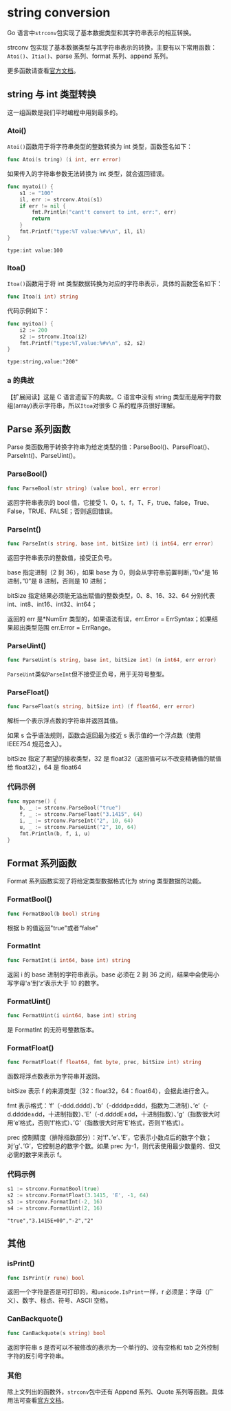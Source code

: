# string conversion

Go 语言中`strconv`包实现了基本数据类型和其字符串表示的相互转换。

strconv 包实现了基本数据类型与其字符串表示的转换，主要有以下常用函数： `Atoi()`、`Itia()`、parse 系列、format 系列、append 系列。

更多函数请查看[官方文档](https://golang.org/pkg/strconv/)。

## string 与 int 类型转换

这一组函数是我们平时编程中用到最多的。

### Atoi()

`Atoi()`函数用于将字符串类型的整数转换为 int 类型，函数签名如下：

```go
func Atoi(s tring) (i int, err error)
```

如果传入的字符串参数无法转换为 int 类型，就会返回错误。

```go
func myatoi() {
	s1 := "100"
	il, err := strconv.Atoi(s1)
	if err != nil {
		fmt.Println("cant't convert to int, err:", err)
		return
	}
	fmt.Printf("type:%T value:%#v\n", il, il)
}
```

```
type:int value:100
```

### Itoa()

`Itoa()`函数用于将 int 类型数据转换为对应的字符串表示，具体的函数签名如下：

```go
func Itoa(i int) string
```

代码示例如下：

```go
func myitoa() {
	i2 := 200
	s2 := strconv.Itoa(i2)
	fmt.Printf("type:%T,value:%#v\n", s2, s2)
}
```

```
type:string,value:"200"
```

### a 的典故

【扩展阅读】这是 C 语言遗留下的典故。C 语言中没有 string 类型而是用字符数组(array)表示字符串，所以`Itoa`对很多 C 系的程序员很好理解。

## Parse 系列函数

Parse 类函数用于转换字符串为给定类型的值：ParseBool()、ParseFloat()、ParseInt()、ParseUint()。

### ParseBool()

```go
func ParseBool(str string) (value bool, err error)
```

返回字符串表示的 bool 值，它接受 1、0，t、f，T、F，true、false，True、False，TRUE、FALSE；否则返回错误。

### ParseInt()

```go
func ParseInt(s string, base int, bitSize int) (i int64, err error)
```

返回字符串表示的整数值，接受正负号。

base 指定进制（2 到 36），如果 base 为 0，则会从字符串前置判断，”0x”是 16 进制，”0”是 8 进制，否则是 10 进制；

bitSize 指定结果必须能无溢出赋值的整数类型，0、8、16、32、64 分别代表 int、int8、int16、int32、int64；

返回的 err 是\*NumErr 类型的，如果语法有误，err.Error = ErrSyntax；如果结果超出类型范围 err.Error = ErrRange。

### ParseUint()

```go
func ParseUint(s string, base int, bitSize int) (n int64, err error)
```

`ParseUint`类似`ParseInt`但不接受正负号，用于无符号整型。

### ParseFloat()

```go
func ParseFloat(s string, bitSize int) (f float64, err error)
```

解析一个表示浮点数的字符串并返回其值。

如果 s 合乎语法规则，函数会返回最为接近 s 表示值的一个浮点数（使用 IEEE754 规范舍入）。

bitSize 指定了期望的接收类型，32 是 float32（返回值可以不改变精确值的赋值给 float32），64 是 float64

### 代码示例

```go
func myparse() {
	b, _ := strconv.ParseBool("true")
	f, _ := strconv.ParseFloat("3.1415", 64)
	i, _ := strconv.ParseInt("2", 10, 64)
	u, _ := strconv.ParseUint("2", 10, 64)
	fmt.Println(b, f, i, u)
}
```

## Format 系列函数

Format 系列函数实现了将给定类型数据格式化为 string 类型数据的功能。

### FormatBool()

```go
func FormatBool(b bool) string
```

根据 b 的值返回"true"或者“false"

### FormatInt

```go
func FormatInt(i int64, base int) string
```

返回 i 的 base 进制的字符串表示。base 必须在 2 到 36 之间，结果中会使用小写字母'a'到‘z’表示大于 10 的数字。

### FormatUint()

```go
func FormatUint(i uint64, base int) string
```

是 FormatInt 的无符号整数版本。

### FormatFloat()

```go
func FormatFloat(f float64, fmt byte, prec, bitSize int) string
```

函数将浮点数表示为字符串并返回。

bitSize 表示 f 的来源类型（32：float32，64：float64），会据此进行舍入。

fmt 表示格式：’f’（-ddd.dddd）、’b’（-ddddp±ddd，指数为二进制）、’e’（-d.dddde±dd，十进制指数）、’E’（-d.ddddE±dd，十进制指数）、’g’（指数很大时用’e’格式，否则’f’格式）、’G’（指数很大时用'E'格式，否则'f'格式）。

prec 控制精度（排除指数部分）：对’f’、’e’、’E’，它表示小数点后的数字个数；对’g’、’G’，它控制总的数字个数。如果 prec 为-1，则代表使用最少数量的、但又必需的数字来表示 f。

### 代码示例

```go
s1 := strconv.FormatBool(true)
s2 := strconv.FormatFloat(3.1415, 'E', -1, 64)
s3 := strconv.FormatInt(-2, 16)
s4 := strconv.FormatUint(2, 16)
```

```
"true","3.1415E+00","-2","2"
```

## 其他

### isPrint()

```go
func IsPrint(r rune) bool
```

返回一个字符是否是可打印的，和`unicode.IsPrint`一样，r 必须是：字母（广义）、数字、标点、符号、ASCII 空格。

### CanBackquote()

```go
func CanBackquote(s string) bool
```

返回字符串 s 是否可以不被修改的表示为一个单行的、没有空格和 tab 之外控制字符的反引号字符串。

### 其他

除上文列出的函数外，`strconv`包中还有 Append 系列、Quote 系列等函数。具体用法可查看[官方文档](https://golang.org/pkg/strconv/)。
